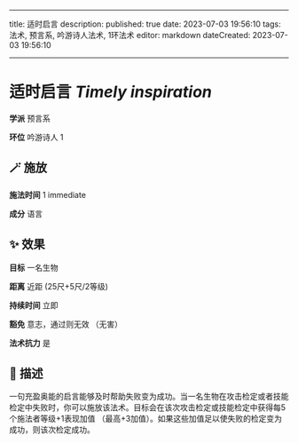
---
title: 适时启言
description: 
published: true
date: 2023-07-03 19:56:10
tags: 法术, 预言系, 吟游诗人法术, 1环法术
editor: markdown
dateCreated: 2023-07-03 19:56:10

---

# **适时启言** *Timely inspiration*

**学派** 预言系 

**环位** 吟游诗人 1

## 🪄 施放

**施法时间** 1 immediate

**成分** 语言

## ✨ 效果 

**目标** 一名生物 

**距离** 近距 (25尺+5尺/2等级)  

**持续时间** 立即 

**豁免** 意志，通过则无效 （无害）

**法术抗力** 是

## 📖 描述

一句充盈奥能的启言能够及时帮助失败变为成功。当一名生物在攻击检定或者技能检定中失败时，你可以施放该法术。目标会在该次攻击检定或技能检定中获得每5个施法者等级+1表现加值 （最高+3加值）。如果这些加值足以使失败的检定变为成功，则该次检定成功。
    